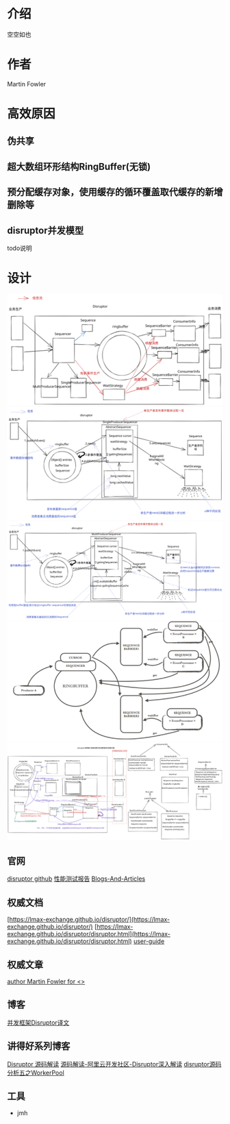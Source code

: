 # 介绍

空空如也

# 作者

Martin Fowler

# 高效原因

## 伪共享

## 超大数组环形结构RingBuffer(无锁)

##  预分配缓存对象，使用缓存的循环覆盖取代缓存的新增删除等

## disruptor并发模型
todo说明

# 设计
![disruptor架构图.svg](img/disruptor架构图.svg)
![disruptor单生产者发布事件整体过程一览](img/disruptor单生产者发布事件整体过程一览.svg)
![多生产者发布事件整体过程一览](img/多生产者发布事件整体过程一览.svg)
![disruptor一个场景，一个生产者A与三个消费者B、C、D,同时D的事件处理需要B与C先完成](img/disruptor一个场景，一个生产者A与三个消费者B、C、D,同时D的事件处理需要B与C先完成.png)
![disruptor消费者C依赖消费A和消费者B的消费过程](img/disruptor消费者C依赖消费A和消费者B的消费过程.svg)

## 官网

[disruptor github](https://github.com/LMAX-Exchange/disruptor)
[性能测试报告](https://github.com/LMAX-Exchange/disruptor/wiki/Performance-Results)
[Blogs-And-Articles](https://github.com/LMAX-Exchange/disruptor/wiki/Blogs-And-Articles)
## 权威文档

[https://lmax-exchange.github.io/disruptor/](https://lmax-exchange.github.io/disruptor/)
[https://lmax-exchange.github.io/disruptor/disruptor.html](https://lmax-exchange.github.io/disruptor/disruptor.html)
[user-guide](https://lmax-exchange.github.io/disruptor/user-guide/index.html)

## 权威文章

[author Martin Fowler for <<The LMAX Architecture>>](https://martinfowler.com/articles/lmax.html)



## 博客
[并发框架Disruptor译文](https://developer.aliyun.com/article/88456?spm=a2c6h.14164896.0.0.48b348c27Hirdo)
## 讲得好系列博客
[Disruptor 源码解读](https://xie.infoq.cn/article/3ed1885602c2ca022bd00ee3c)
[源码解读-阿里云开发社区-Disruptor深入解读](https://developer.aliyun.com/article/553297)
[disruptor源码分析五之WorkerPool](https://cloud.tencent.com/developer/article/1462221)

## 工具
* jmh